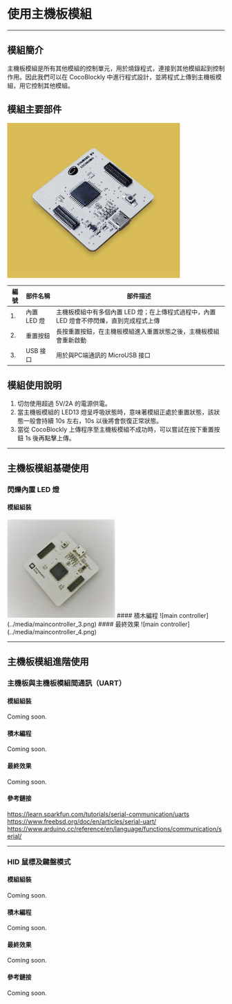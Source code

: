 # 使用主機板模組

---

## 模組簡介
主機板模組是所有其他模組的控制單元，用於燒錄程式，連接到其他模組起到控制作用。因此我們可以在 CocoBlockly 中進行程式設計，並將程式上傳到主機板模組，用它控制其他模組。
## 模組主要部件
<img src="../media/maincontroller_1.jpg" width="400"/>

| 編號 | 部件名稱  | 部件描述                                                          |
| --- | --------- | ----------------------------------------------------------------- |
| 1.  | 內置 LED 燈 | 主機板模組中有多個內置 LED 燈；在上傳程式過程中，內置 LED 燈會不停閃爍，直到完成程式上傳 |
| 2.  | 重置按鈕 | 長按重置按鈕，在主機板模組進入重置狀態之後，主機板模組會重新啟動 |
| 3.  | USB 接口 | 用於與PC端通訊的 MicroUSB 接口 |
## 模組使用說明
1. 切勿使用超過 5V/2A 的電源供電。
2. 當主機板模組的 LED13 燈呈呼吸狀態時，意味著模組正處於重置狀態，該狀態一般會持續 10s 左右，10s 以後將會恢復正常狀態。
3. 當從 CocoBlockly 上傳程序至主機板模組不成功時，可以嘗試在按下重置按鈕 1s 後再點擊上傳。

---

## 主機板模組基礎使用
### 閃爍內置 LED 燈
#### 模組組裝
<img src="../media/maincontroller_2.jpg" width="250"/>
#### 積木編程
![main controller](../media/maincontroller_3.png)
#### 最終效果
![main controller](../media/maincontroller_4.png)

---

## 主機板模組進階使用
### 主機板與主機板模組間通訊（UART）
#### 模組組裝
Coming soon.
#### 積木編程
Coming soon.
#### 最終效果
Coming soon.
#### 參考鏈接
https://learn.sparkfun.com/tutorials/serial-communication/uarts
https://www.freebsd.org/doc/en/articles/serial-uart/
https://www.arduino.cc/reference/en/language/functions/communication/serial/

---

### HID 鼠標及鍵盤模式
#### 模組組裝
Coming soon.
#### 積木編程
Coming soon.
#### 最終效果
Coming soon.
#### 參考鏈接
Coming soon.
